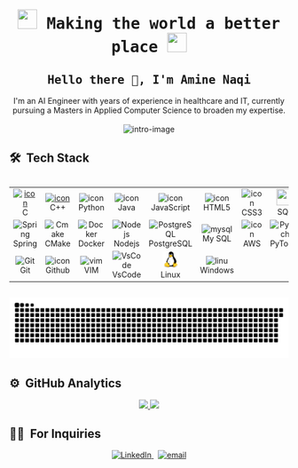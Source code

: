 <h1 align="center"><samp> <img src="https://github.com/user-attachments/assets/7cb4f6d7-a815-442d-a7a8-bf30ec892f66" width="35px" height="35px"> Making the world a better place </samp> <img src="https://github.com/user-attachments/assets/7cb4f6d7-a815-442d-a7a8-bf30ec892f66" width="35px" height="35px"> </h1>

<h2 align="center"><samp>Hello there 👋, I'm Amine Naqi</samp></h2>



<p align="center">
  I'm an AI Engineer with years of experience in healthcare and IT, currently pursuing a Masters in Applied Computer Science to broaden my expertise.
  </br></br>
  <img src="https://i0.wp.com/benjaminasimpson.com/wp-content/uploads/2020/08/dduhv5w-039efbec-4bc3-403f-903f-d57667868329.gif?fit=1920%2C1080&ssl=1" alt="intro-image">
</p>


## 🛠 &nbsp;Tech Stack

<!-- Languages -->
<div style="display: flex; align-items: flex-start; align: center">
<table align="center">
  <tr>
    <td align="center" width="100">
      <a href="#macropower-tech">
        <img src="https://uxwing.com/wp-content/themes/uxwing/download/brands-and-social-media/c-program-icon.png" alt="icon" width="30" height="30"/>
      </a>
      <br>C
    </td>
    <td align="center" width="100">
      <a href="#macropower-tech">
        <img src="https://www.vectorlogo.zone/logos/isocpp/isocpp-ar21.svg" alt="icon"/>
      </a>
      <br>C++
    </td>
    <td align="center" width="100">
        <img src="https://www.vectorlogo.zone/logos/python/python-icon.svg" alt="icon" width="30" height="30" />
      <br>Python
    </td>
    <td align="center" width="100">
        <img src="https://www.vectorlogo.zone/logos/java/java-icon.svg" alt="icon" width="30" height="30" />
      </a>
      <br>Java
    </td>
      <td align="center" width="100">
        <img src="https://www.vectorlogo.zone/logos/javascript/javascript-icon.svg" alt="icon" width="30" height="30" />
      <br>JavaScript
    </td>
   <td align="center" width="100">
        <img src="https://www.vectorlogo.zone/logos/w3_html5/w3_html5-icon.svg" alt="icon" width="30" height="30" />
      <br>HTML5
    </td>
     <td align="center" width="100">
        <img src="https://www.vectorlogo.zone/logos/w3_css/w3_css-icon~old.svg" alt="icon" width="30" height="30" />
      <br>CSS3
    </td>
      <td align="center" width="100">
        <img src="https://symbols.getvecta.com/stencil_28/61_sql-database-generic.90b41636a8.svg" width="30" height="30" />
      <br>SQL
    </td>
  </tr>
  <tr>
    <td align="center"  width="100">
        <img src="https://www.vectorlogo.zone/logos/springio/springio-icon.svg" width="30" height="30" alt="Spring" />
      <br>Spring
    </td>
    <td align="center" width="100">
        <img src="https://www.vectorlogo.zone/logos/cmake/cmake-icon.svg" width="30" height="30" alt="Cmake" />
      <br>CMake
    </td>
    <td align="center"  width="100">
        <img src="https://www.vectorlogo.zone/logos/docker/docker-official.svg" width="30" height="30" alt="Docker" />
      <br>Docker
    </td>
    <td align="center" width="100">
        <img src="https://skillicons.dev/icons?i=nodejs" width="30" height="30" alt="Nodejs" />
      <br>Nodejs
      </td>
          <td align="center" width="100">
        <img src="https://www.vectorlogo.zone/logos/postgresql/postgresql-icon.svg" width="30" height="30" alt="PostgreSQL" />
      <br>PostgreSQL
    </td>
    <td align="center"  width="100">
        <img src="https://skillicons.dev/icons?i=mysql" width="30" height="30" alt="mysql" />
      <br>My SQL
    </td>
      <td align="center" width="100">
        <img src="https://techstack-generator.vercel.app/aws-icon.svg" alt="icon" width="30" height="30" />
      <br>AWS
    </td>
    <td align="center" width="100"> 
        <img src="https://www.vectorlogo.zone/logos/pytorch/pytorch-icon.svg" width="30" height="30" alt="Pytorch" />
      <br>PyTorch
    </td>
    </tr>
       <td align="center" width="100"> 
        <img src="https://user-images.githubusercontent.com/25181517/192108372-f71d70ac-7ae6-4c0d-8395-51d8870c2ef0.png" width="30" height="30" alt="Git" />
      <br>Git
    </td>
       <td align="center" width="100">
        <img src="https://skillicons.dev/icons?i=github" alt="icon" width="30" height="30" />
      <br>Github
    </td>
    <td align="center" width="100">
        <img src="https://www.vectorlogo.zone/logos/vim/vim-icon.svg" width="30" height="30" alt="vim" />
      <br>VIM
    </td>
            <td align="center" width="100">
        <img src="https://skillicons.dev/icons?i=vscode" width="30" height="30" alt="VsCode" />
      <br>VsCode
    </td>
      <td align="center" width="100">
        <img src="https://raw.githubusercontent.com/devicons/devicon/master/icons/linux/linux-original.svg" width="30" height="30" alt="linu" />
      <br>Linux
    </td>
     <td align="center" width="100">
        <img src="https://skillicons.dev/icons?i=windows" width="30" height="30" alt="linu" />
      <br>Windows
    </td>
 </tr>
</table>
</div>

<p align="center">
  <img src="https://github.com/Rodelph/rodelph/blob/output/github-snake-dark.svg" alt="snake gif" />
</p>

## ⚙️ &nbsp;GitHub Analytics

<div align="center">
  <a href="https://github.com/Rodelph">
    <img height="180em" src="https://github-readme-stats-eight-theta.vercel.app/api?username=rodelph&show_icons=true&theme=algolia&include_all_commits=true&count_private=true"/>
    <img height="180em" src="https://github-readme-stats-eight-theta.vercel.app/api/top-langs/?username=rodelph&layout=compact&langs_count=8&theme=algolia"/>
  </a>
</div>

## 🤝🏻 &nbsp;For Inquiries

<div align="center">
  <a href="https://www.linkedin.com/in/amine-naqi-aa898724b/" target="_blank">
    <img alt="LinkedIn" src="https://img.shields.io/badge/LinkedIn-0077B5?style=for-the-badge&logo=linkedin&logoColor=white" />
  </a>
  &nbsp;
  <a href="mailto:inquiries@aminenaqi.org" target="_blank">
    <img alt="email" src="https://img.shields.io/badge/Email-053766?style=for-the-badge&logo=gmail&labelColor=black">
  </a>
</div>

